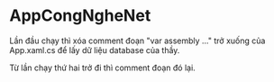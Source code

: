 # AppCongNgheNet
Lần đầu chạy thì xóa comment đoạn "var assembly ..." trở xuống của App.xaml.cs để lấy dữ liệu database của thầy.

Từ lần chạy thứ hai trở đi thì comment đoạn đó lại.
